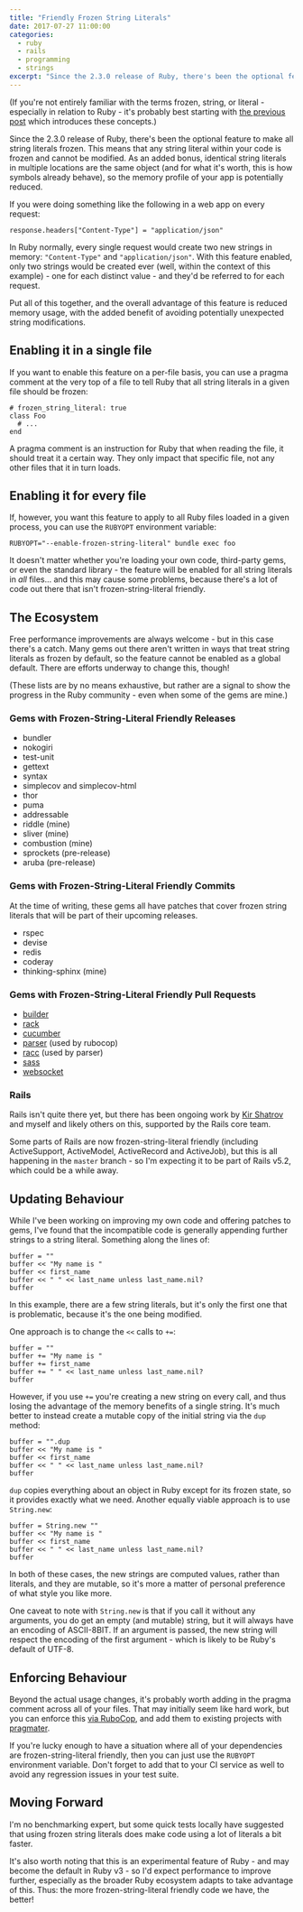 ```yaml
---
title: "Friendly Frozen String Literals"
date: 2017-07-27 11:00:00
categories:
  - ruby
  - rails
  - programming
  - strings
excerpt: "Since the 2.3.0 release of Ruby, there's been the optional feature to make all string literals frozen."
---
```


(If you're not entirely familiar with the terms frozen, string, or literal - especially in relation to Ruby - it's probably best starting with [the previous post](/2017/07/27/an-introduction-to-frozen-string-literals.html) which introduces these concepts.)

Since the 2.3.0 release of Ruby, there's been the optional feature to make all string literals frozen. This means that any string literal within your code is frozen and cannot be modified. As an added bonus, identical string literals in multiple locations are the same object (and for what it's worth, this is how symbols already behave), so the memory profile of your app is potentially reduced.

If you were doing something like the following in a web app on every request:

    response.headers["Content-Type"] = "application/json"

In Ruby normally, every single request would create two new strings in memory: `"Content-Type"` and `"application/json"`. With this feature enabled, only two strings would be created ever (well, within the context of this example) - one for each distinct value - and they'd be referred to for each request.

Put all of this together, and the overall advantage of this feature is reduced memory usage, with the added benefit of avoiding potentially unexpected string modifications.

## Enabling it in a single file

If you want to enable this feature on a per-file basis, you can use a pragma comment at the very top of a file to tell Ruby that all string literals in a given file should be frozen:

    # frozen_string_literal: true
    class Foo
      # ...
    end

A pragma comment is an instruction for Ruby that when reading the file, it should treat it a certain way. They only impact that specific file, not any other files that it in turn loads.

## Enabling it for every file

If, however, you want this feature to apply to all Ruby files loaded in a given process, you can use the `RUBYOPT` environment variable:

    RUBYOPT="--enable-frozen-string-literal" bundle exec foo

It doesn't matter whether you're loading your own code, third-party gems, or even the standard library - the feature will be enabled for all string literals in _all_ files... and this may cause some problems, because there's a lot of code out there that isn't frozen-string-literal friendly.

## The Ecosystem

Free performance improvements are always welcome - but in this case there's a catch. Many gems out there aren't written in ways that treat string literals as frozen by default, so the feature cannot be enabled as a global default. There are efforts underway to change this, though!

(These lists are by no means exhaustive, but rather are a signal to show the progress in the Ruby community - even when some of the gems are mine.)

### Gems with Frozen-String-Literal Friendly Releases

* bundler
* nokogiri
* test-unit
* gettext
* syntax
* simplecov and simplecov-html
* thor
* puma
* addressable
* riddle (mine)
* sliver (mine)
* combustion (mine)
* sprockets (pre-release)
* aruba (pre-release)

### Gems with Frozen-String-Literal Friendly Commits

At the time of writing, these gems all have patches that cover frozen string literals that will be part of their upcoming releases.

* rspec
* devise
* redis
* coderay
* thinking-sphinx (mine)

### Gems with Frozen-String-Literal Friendly Pull Requests

* [builder](https://github.com/tenderlove/builder/pull/6)
* [rack](https://github.com/rack/rack/pull/1182)
* [cucumber](https://github.com/cucumber/cucumber-ruby/pull/1136)
* [parser](https://github.com/whitequark/parser/pull/354) (used by rubocop)
* [racc](https://github.com/tenderlove/racc/pull/80) (used by parser)
* [sass](https://github.com/sass/sass/pull/2352)
* [websocket](https://github.com/imanel/websocket-ruby/pull/30)

### Rails

Rails isn't quite there yet, but there has been ongoing work by [Kir Shatrov](https://github.com/kirs) and myself and likely others on this, supported by the Rails core team.

Some parts of Rails are now frozen-string-literal friendly (including ActiveSupport, ActiveModel, ActiveRecord and ActiveJob), but this is all happening in the `master` branch - so I'm expecting it to be part of Rails v5.2, which could be a while away.

## Updating Behaviour

While I've been working on improving my own code and offering patches to gems, I've found that the incompatible code is generally appending further strings to a string literal. Something along the lines of:

    buffer = ""
    buffer << "My name is "
    buffer << first_name
    buffer << " " << last_name unless last_name.nil?
    buffer

In this example, there are a few string literals, but it's only the first one that is problematic, because it's the one being modified.

One approach is to change the `<<` calls to `+=`:

    buffer = ""
    buffer += "My name is "
    buffer += first_name
    buffer += " " << last_name unless last_name.nil?
    buffer

However, if you use `+=` you're creating a new string on every call, and thus losing the advantage of the memory benefits of a single string. It's much better to instead create a mutable copy of the initial string via the `dup` method:

    buffer = "".dup
    buffer << "My name is "
    buffer << first_name
    buffer << " " << last_name unless last_name.nil?
    buffer

`dup` copies everything about an object in Ruby except for its frozen state, so it provides exactly what we need. Another equally viable approach is to use `String.new`:

    buffer = String.new ""
    buffer << "My name is "
    buffer << first_name
    buffer << " " << last_name unless last_name.nil?
    buffer

In both of these cases, the new strings are computed values, rather than literals, and they are mutable, so it's more a matter of personal preference of what style you like more.

One caveat to note with `String.new` is that if you call it without any arguments, you do get an empty (and mutable) string, but it will always have an encoding of ASCII-8BIT. If an argument is passed, the new string will respect the encoding of the first argument - which is likely to be Ruby's default of UTF-8.

## Enforcing Behaviour

Beyond the actual usage changes, it's probably worth adding in the pragma comment across all of your files. That may initially seem like hard work, but you can enforce this [via RuboCop](http://rubocop.readthedocs.io/en/latest/cops_style/#stylefrozenstringliteralcomment), and add them to existing projects with [pragmater](https://github.com/bkuhlmann/pragmater).

If you're lucky enough to have a situation where all of your dependencies are frozen-string-literal friendly, then you can just use the `RUBYOPT` environment variable. Don't forget to add that to your CI service as well to avoid any regression issues in your test suite.

## Moving Forward

I'm no benchmarking expert, but some quick tests locally have suggested that using frozen string literals does make code using a lot of literals a bit faster.

It's also worth noting that this is an experimental feature of Ruby - and may become the default in Ruby v3 - so I'd expect performance to improve further, especially as the broader Ruby ecosystem adapts to take advantage of this. Thus: the more frozen-string-literal friendly code we have, the better!
